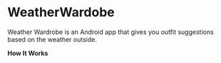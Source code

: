 # WeatherWardobe

Weather Wardrobe is an Android app that gives you outfit suggestions based on the weather outside.

**How It Works**

